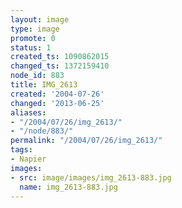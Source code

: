 ```yaml
---
layout: image
type: image
promote: 0
status: 1
created_ts: 1090862015
changed_ts: 1372159410
node_id: 883
title: IMG_2613
created: '2004-07-26'
changed: '2013-06-25'
aliases:
- "/2004/07/26/img_2613/"
- "/node/883/"
permalink: "/2004/07/26/img_2613/"
tags:
- Napier
images:
- src: image/images/img_2613-883.jpg
  name: img_2613-883.jpg
---
```


